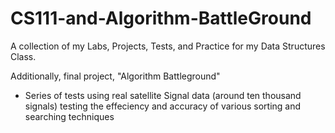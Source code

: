 # CS111-and-Algorithm-BattleGround

A collection of my Labs, Projects, Tests, and Practice for my Data Structures Class.

Additionally, final project, "Algorithm Battleground"
- Series of tests using real satellite Signal data (around ten thousand signals) testing the effeciency and accuracy of various sorting and searching techniques
